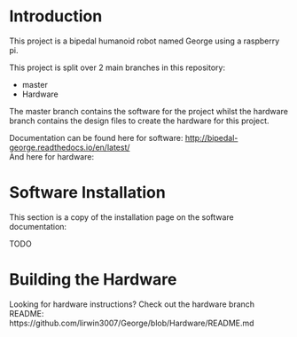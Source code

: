 <h1>Introduction</h1>

This project is a bipedal humanoid robot named George using a raspberry pi.

This project is split over 2 main branches in this repository:
<ul><li>master</li><li>Hardware</li></ul>

The master branch contains the software for the project whilst the hardware branch contains the design files to create the hardware for this project.

Documentation can be found here for software: http://bipedal-george.readthedocs.io/en/latest/
<br>And here for hardware:

<h1>Software Installation</h1>

This section is a copy of the installation page on the software documentation: 

TODO

<h1>Building the Hardware</h1>
Looking for hardware instructions? Check out the hardware branch README: https://github.com/lirwin3007/George/blob/Hardware/README.md
